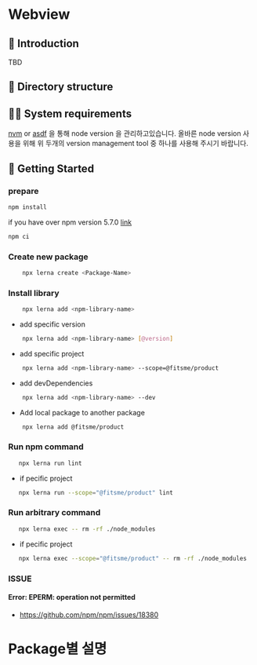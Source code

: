 # Webview

## 📖 Introduction

TBD

## 📂 Directory structure

## 👨‍💻 System requirements

[nvm](https://github.com/nvm-sh/nvm) or [asdf](https://github.com/asdf-vm/asdf) 을 통해 node version 을 관리하고있습니다.
올바른 node version 사용을 위해 위 두개의 version management tool 중 하나를 사용해 주시기 바랍니다.

## 🌇 Getting Started

### prepare

```sh
npm install
```

if you have over npm version 5.7.0 [link](https://medium.com/@trustyoo86/ci-%ED%99%98%EA%B2%BD%EC%9D%84-%EC%9C%84%ED%95%9C-npm-ci-npm-ci-for-continous-integration-850fc48dd4cc)

```sh
npm ci
```

### **Create new package**

```sh
    npx lerna create <Package-Name>
```

### **Install library**

```sh
    npx lerna add <npm-library-name>
```

- add specific version

```sh
    npx lerna add <npm-library-name> [@version]
```

- add specific project

```sh
    npx lerna add <npm-library-name> --scope=@fitsme/product
```

- add devDependencies

```sh
    npx lerna add <npm-library-name> --dev
```

- Add local package to another package

```sh
    npx lerna add @fitsme/product
```

### **Run npm command**

```sh
   npx lerna run lint
```

- if pecific project

```sh
   npx lerna run --scope="@fitsme/product" lint
```

### **Run arbitrary command**

```sh
   npx lerna exec -- rm -rf ./node_modules
```

- if pecific project

```sh
   npx lerna exec --scope="@fitsme/product" -- rm -rf ./node_modules
```


### ISSUE
#### Error: EPERM: operation not permitted
- https://github.com/npm/npm/issues/18380

# Package별 설명
